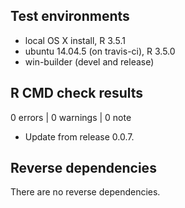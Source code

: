 ## Test environments
* local OS X install, R 3.5.1
* ubuntu 14.04.5 (on travis-ci), R 3.5.0
* win-builder (devel and release)

## R CMD check results

0 errors | 0 warnings | 0 note

* Update from release 0.0.7.

## Reverse dependencies

There are no reverse dependencies.
